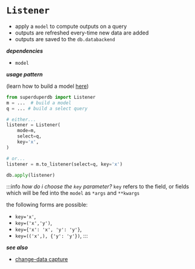 # `Listener`

- apply a `model` to compute outputs on a query
- outputs are refreshed every-time new data are added
- outputs are saved to the `db.databackend`

***dependencies***

- `model`

***usage pattern***

(learn how to build a model [here](model))

```python
from superduperdb import Listener
m = ...  # build a model
q = ... # build a select query

# either...
listener = Listener(
    mode=m,
    select=q,
    key='x',
)

# or...
listener = m.to_listener(select=q, key='x')

db.apply(listener)
```

:::info
*how do i choose the `key` parameter?*
`key` refers to the field, or fields which 
will be fed into the `model` as `*args` and `**kwargs`

the following forms are possible:
- `key='x'`, 
- `key=('x','y')`, 
- `key={'x': 'x', 'y': 'y'}`, 
- `key=(('x',), {'y': 'y'})`,
:::

***see also***

- [change-data capture](../cluster_mode/change_data_capture)